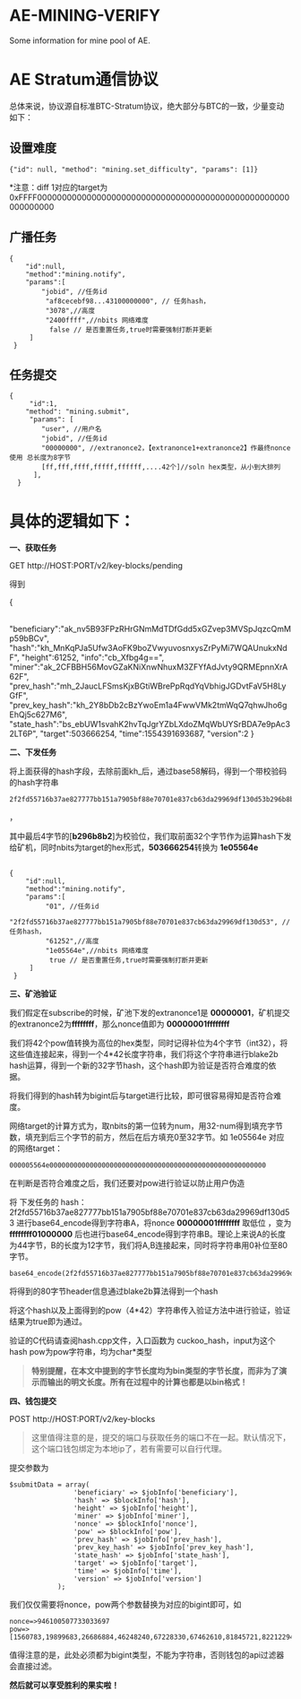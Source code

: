 # AE-MINING-VERIFY
Some information for mine pool of AE.

# AE Stratum通信协议

总体来说，协议源自标准BTC-Stratum协议，绝大部分与BTC的一致，少量变动如下：



## 设置难度

```
{"id": null, "method": "mining.set_difficulty", "params": [1]}
```

*注意：diff 1对应的target为 0xFFFF000000000000000000000000000000000000000000000000000000000000



## 广播任务

```
{ 
	"id":null,
	"method":"mining.notify", 
	"params":[
    	"jobid", //任务id
         "af8cecebf98...43100000000", // 任务hash，
         "3078",//高度
         "2400ffff",//nbits 网络难度
          false // 是否重置任务,true时需要强制打断并更新
     ] 
 }
```





## 任务提交

```
{ 
     "id":1,
	"method": "mining.submit",
     "params": [
     	"user", //用户名
     	"jobid", //任务id
        "00000000", //extranonce2，【extranonce1+extranonce2】作最终nonce使用 总长度为8字节
        [ff,fff,ffff,fffff,ffffff,....42个]//soln hex类型，从小到大排列
      ], 
  }
```



# 具体的逻辑如下：



**一、获取任务**

GET  http://HOST:PORT/v2/key-blocks/pending

得到

{

​	"beneficiary":"ak_nv5B93FPzRHrGNmMdTDfGdd5xGZvep3MVSpJqzcQmMp59bBCv",
	"hash":"kh_MnKqPJa5Ufw3AoFK9boZVwyuvosnxysZrPyMi7WQAUnukxNdF",
	"height":61252,
	"info":"cb_Xfbg4g==",
	"miner":"ak_2CFBBH56MovGZaKNiXnwNhuxM3ZFYfAdJvty9QRMEpnnXrA62F",
	"prev_hash":"mh_2JaucLFSmsKjxBGtiWBrePpRqdYqVbhigJGDvtFaV5H8LyGfF",
	"prev_key_hash":"kh_2Y8bDb2cBzYwoEm1a4FwwVMk2tmWqQ7qhwJho6gEhQj5c627M6",
	"state_hash":"bs_ebUW1svahK2hvTqJgrYZbLXdoZMqWbUYSrBDA7e9pAc32LT6P",
	"target":503666254,
	"time":1554391693687,
	"version":2
}

**二、下发任务**

​	将上面获得的hash字段，去除前面kh_后，通过base58解码，得到一个带校验码的hash字符串

```
2f2fd55716b37ae827777bb151a7905bf88e70701e837cb63da29969df130d53b296b8b2
```

，

其中最后4字节的[**b296b8b2**]为校验位，我们取前面32个字节作为运算hash下发给矿机，同时nbits为target的hex形式，**503666254**转换为 **1e05564e**

## 

```
{ 
	"id":null,
	"method":"mining.notify", 
	"params":[
    	 "01", //任务id
         "2f2fd55716b37ae827777bb151a7905bf88e70701e837cb63da29969df130d53", // 任务hash，
         "61252",//高度
         "1e05564e",//nbits 网络难度
          true // 是否重置任务,true时需要强制打断并更新
     ] 
 }
```



**三、矿池验证**

我们假定在subscribe的时候，矿池下发的extranonce1是 **00000001**，矿机提交的extranonce2为**ffffffff**，那么nonce值即为 **00000001ffffffff**

我们将42个pow值转换为高位的hex类型，同时记得补位为4个字节（int32），将这些值连接起来，得到一个4*42长度字符串，我们将这个字符串进行blake2b hash运算，得到一个新的32字节hash，这个hash即为验证是否符合难度的依据。

将我们得到的hash转为bigint后与target进行比较，即可很容易得知是否符合难度。

网络target的计算方式为，取nbits的第一位转为num，用32-num得到填充字节数，填充到后三个字节的前方，然后在后方填充0至32字节。如 1e05564e 对应的网络target：

```
000005564e000000000000000000000000000000000000000000000000000000
```

在判断是否符合难度之后，我们还要对pow进行验证以防止用户伪造

将  下发任务的 hash：2f2fd55716b37ae827777bb151a7905bf88e70701e837cb63da29969df130d53 进行base64_encode得到字符串A，将nonce **00000001ffffffff** 取低位 ，变为**ffffffff01000000** 后也进行base64_encode得到字符串B。理论上来说A的长度为44字节，B的长度为12字节，我们将A,B连接起来，同时将字符串用0补位至80字节。

```
base64_encode(2f2fd55716b37ae827777bb151a7905bf88e70701e837cb63da29969df130d53)+base64_encode(Little_endian(00000001ffffffff)+000000000000000000000000000000000000000000000000)
```

将得到的80字节header信息通过blake2b算法得到一个hash

将这个hash以及上面得到的pow（4*42）字符串传入验证方法中进行验证，验证结果为true即为通过。

验证的C代码请查阅hash.cpp文件，入口函数为 cuckoo_hash，input为这个hash pow为pow字符串，均为char*类型

> **特别提醒，在本文中提到的字节长度均为bin类型的字节长度，而非为了演示而输出的明文长度。所有在过程中的计算也都是以bin格式！**



**四、钱包提交**

POST http://HOST:PORT/v2/key-blocks

> 这里值得注意的是，提交的端口与获取任务的端口不在一起。默认情况下，这个端口钱包绑定为本地ip了，若有需要可以自行代理。

提交参数为

```
$submitData = array(
                'beneficiary' => $jobInfo['beneficiary'],
                'hash' => $blockInfo['hash'],
                'height' => $jobInfo['height'],
                'miner' => $jobInfo['miner'],
                'nonce' => $blockInfo['nonce'],
                'pow' => $blockInfo['pow'],
                'prev_hash' => $jobInfo['prev_hash'],
                'prev_key_hash' => $jobInfo['prev_key_hash'],
                'state_hash' => $jobInfo['state_hash'],
                'target' => $jobInfo['target'],
                'time' => $jobInfo['time'],
                'version' => $jobInfo['version']
            );
```

我们仅仅需要将nonce，pow两个参数替换为对应的bigint即可，如

```
nonce=>946100507733033697 
pow=>[1560783,19899683,26686884,46248240,67228330,67462610,81845721,82212294,95644328,117214348,131016563,134907685,149152069,167975924,172121090,176628994,181680730,199555343,213336391,236833391,249002949,250003707,253186513,257023444,260854574,283273465,291448562,302932608,334509518,378329704,390835709,399857883,403430292,439781816,449635696,454957446,456197940,456798583,460230294,467496111,517848387,524126360]
```

值得注意的是，此处必须都为bigint类型，不能为字符串，否则钱包的api过滤器会直接过滤。



**然后就可以享受胜利的果实啦！**

